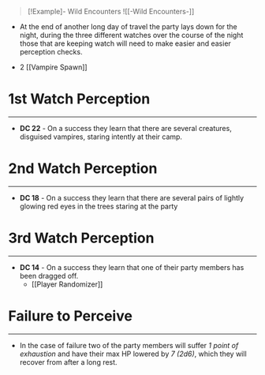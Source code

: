 
> [!Example]- Wild Encounters
> ![[-Wild Encounters-]]
- At the end of another long day of travel the party lays down for the night, during the three different watches over the course of the night those that are keeping watch will need to make easier and easier perception checks.

- 2 [[Vampire Spawn]]

# 1st Watch Perception 
---
- **DC 22** - On a success they learn that there are several creatures, disguised vampires, staring intently at their camp. 

# 2nd Watch Perception
---
- **DC 18** - On a success they learn that there are several pairs of lightly glowing red eyes in the trees staring at the party 

# 3rd Watch Perception 
---
- **DC 14** - On a success they learn that one of their party members has been dragged off.
	- [[Player Randomizer]]

# Failure to Perceive
---
- In the case of failure two of the party members will suffer *1 point of exhaustion* and have their max HP lowered by *7 (2d6)*, which they will recover from after a long rest.